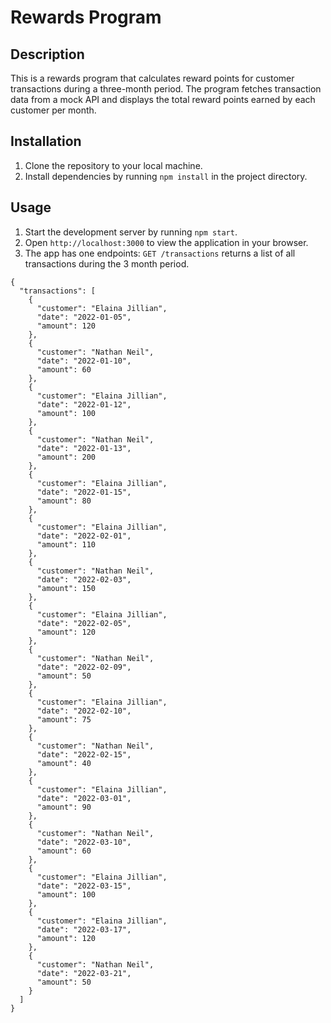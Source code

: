 # Rewards Program

## Description

This is a rewards program that calculates reward points for customer transactions during a three-month period. The program fetches transaction data from a mock API and displays the total reward points earned by each customer per month.

## Installation

1. Clone the repository to your local machine.
2. Install dependencies by running `npm install` in the project directory.

## Usage
1. Start the development server by running `npm start`.
2. Open `http://localhost:3000` to view the application in your browser.
3. The app has one endpoints:
    `GET /transactions` returns a list of all transactions during the 3 month period.

```
{
  "transactions": [
    {
      "customer": "Elaina Jillian",
      "date": "2022-01-05",
      "amount": 120
    },
    {
      "customer": "Nathan Neil",
      "date": "2022-01-10",
      "amount": 60
    },
    {
      "customer": "Elaina Jillian",
      "date": "2022-01-12",
      "amount": 100
    },
    {
      "customer": "Nathan Neil",
      "date": "2022-01-13",
      "amount": 200
    },
    {
      "customer": "Elaina Jillian",
      "date": "2022-01-15",
      "amount": 80
    },
    {
      "customer": "Elaina Jillian",
      "date": "2022-02-01",
      "amount": 110
    },
    {
      "customer": "Nathan Neil",
      "date": "2022-02-03",
      "amount": 150
    },
    {
      "customer": "Elaina Jillian",
      "date": "2022-02-05",
      "amount": 120
    },
    {
      "customer": "Nathan Neil",
      "date": "2022-02-09",
      "amount": 50
    },
    {
      "customer": "Elaina Jillian",
      "date": "2022-02-10",
      "amount": 75
    },
    {
      "customer": "Nathan Neil",
      "date": "2022-02-15",
      "amount": 40
    },
    {
      "customer": "Elaina Jillian",
      "date": "2022-03-01",
      "amount": 90
    },
    {
      "customer": "Nathan Neil",
      "date": "2022-03-10",
      "amount": 60
    },
    {
      "customer": "Elaina Jillian",
      "date": "2022-03-15",
      "amount": 100
    },
    {
      "customer": "Elaina Jillian",
      "date": "2022-03-17",
      "amount": 120
    },
    {
      "customer": "Nathan Neil",
      "date": "2022-03-21",
      "amount": 50
    }
  ]
}
```
